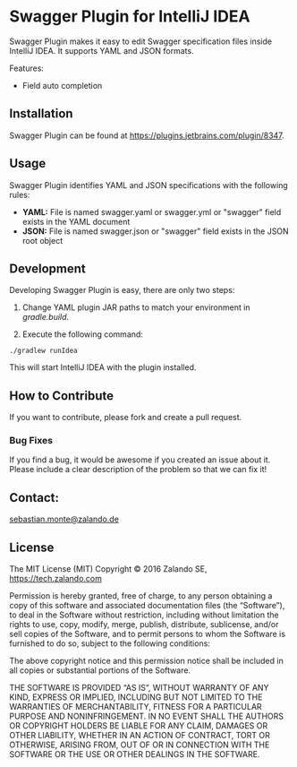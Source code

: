 # Swagger Plugin for IntelliJ IDEA
Swagger Plugin makes it easy to edit Swagger specification files inside IntelliJ IDEA. It supports YAML and JSON formats.

Features:
- Field auto completion

## Installation

Swagger Plugin can be found at https://plugins.jetbrains.com/plugin/8347.

## Usage

Swagger Plugin identifies YAML and JSON specifications with the following rules:
- **YAML:** File is named swagger.yaml or swagger.yml or "swagger" field exists in the YAML document
- **JSON:** File is named swagger.json or "swagger" field exists in the JSON root object

## Development

Developing Swagger Plugin is easy, there are only two steps:

1. Change YAML plugin JAR paths to match your environment in *gradle.build*.

2. Execute the following command:

```./gradlew runIdea```

This will start IntelliJ IDEA with the plugin installed.

## How to Contribute
If you want to contribute, please fork and create a pull request.

### Bug Fixes
If you find a bug, it would be awesome if you created an issue about it. Please include a clear description of the problem so that we can fix it!

## Contact:
sebastian.monte@zalando.de

## License
The MIT License (MIT) Copyright © 2016 Zalando SE, https://tech.zalando.com

Permission is hereby granted, free of charge, to any person obtaining a copy of this software and associated documentation files (the “Software”), to deal in the Software without restriction, including without limitation the rights to use, copy, modify, merge, publish, distribute, sublicense, and/or sell copies of the Software, and to permit persons to whom the Software is furnished to do so, subject to the following conditions:

The above copyright notice and this permission notice shall be included in all copies or substantial portions of the Software.

THE SOFTWARE IS PROVIDED “AS IS”, WITHOUT WARRANTY OF ANY KIND, EXPRESS OR IMPLIED, INCLUDING BUT NOT LIMITED TO THE WARRANTIES OF MERCHANTABILITY, FITNESS FOR A PARTICULAR PURPOSE AND NONINFRINGEMENT. IN NO EVENT SHALL THE AUTHORS OR COPYRIGHT HOLDERS BE LIABLE FOR ANY CLAIM, DAMAGES OR OTHER LIABILITY, WHETHER IN AN ACTION OF CONTRACT, TORT OR OTHERWISE, ARISING FROM, OUT OF OR IN CONNECTION WITH THE SOFTWARE OR THE USE OR OTHER DEALINGS IN THE SOFTWARE.